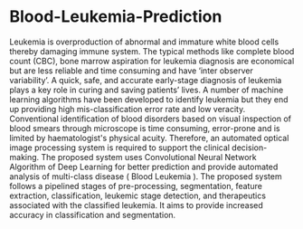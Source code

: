 # Blood-Leukemia-Prediction
Leukemia is overproduction of abnormal and immature white blood cells thereby damaging immune system. The typical methods like complete blood count (CBC), bone marrow aspiration for leukemia diagnosis are economical but are less reliable and time consuming and have ‘inter observer variability’. A quick, safe, and accurate early-stage diagnosis of leukemia plays a key role in curing and saving patients’ lives. A number of machine learning algorithms have been developed to identify leukemia but they end up providing high mis-classification error rate and low veracity. Conventional identification of blood disorders based on visual inspection of blood smears through microscope is time consuming, error-prone and is limited by haematologist's physical acuity. Therefore, an automated optical image processing system is required to support the clinical decision-making. The proposed system uses Convolutional Neural Network Algorithm of Deep Learning for better prediction and provide automated analysis of multi-class disease ( Blood Leukemia ). The proposed system follows a pipelined stages of  pre-processing, segmentation, feature extraction, classification, leukemic stage detection, and therapeutics associated with the classified leukemia. It aims to provide increased accuracy in classification and segmentation.



